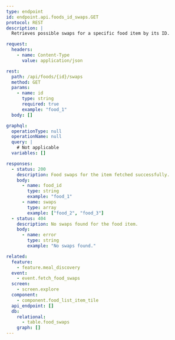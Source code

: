```yaml
---
type: endpoint
id: endpoint.api.foods_id_swaps.GET
protocol: REST
description: |
  Retrieves possible swaps for a specific food item by its ID.

request:
  headers:
    - name: Content-Type
      value: application/json

rest:
  path: /api/foods/{id}/swaps
  method: GET
  params:
    - name: id
      type: string
      required: true
      example: "food_1"
  body: []

graphql:
  operationType: null
  operationName: null
  query: |
    # Not applicable
  variables: []

responses:
  - status: 200
    description: Food swaps for the item fetched successfully.
    body:
      - name: food_id
        type: string
        example: "food_1"
      - name: swaps
        type: array
        example: ["food_2", "food_3"]
  - status: 404
    description: No swaps found for the food item.
    body:
      - name: error
        type: string
        example: "No swaps found."

related:
  feature:
    - feature.meal_discovery
  event:
    - event.fetch_food_swaps
  screen:
    - screen.explore
  component:
    - component.food_list_item_tile
  api_endpoint: []
  db:
    relational:
      - table.food_swaps
    graph: []
---
```

